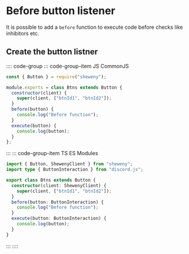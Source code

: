 # Before button listener

It is possible to add a `before` function to execute code before checks like inhibitors etc.

## Create the button listner

:::: code-group
::: code-group-item JS CommonJS

```js
const { Button } = require("sheweny");

module.exports = class Btns extends Button {
  constructor(client) {
    super(client, ["btnId1", "btnId2"]);
  }
  before(button) {
    console.log("Before function");
  }
  execute(button) {
    console.log(button);
  }
};
```

:::
::: code-group-item TS ES Modules

```ts
import { Button, ShewenyClient } from "sheweny";
import type { ButtonInteraction } from "discord.js";

export class Btns extends Button {
  constructor(client: ShewenyClient) {
    super(client, ["btnId1", "btnId2"]);
  }
  before(button: ButtonInteraction) {
    console.log("Before function");
  }
  execute(button: ButtonInteraction) {
    console.log(button);
  }
}
```

:::
::::
